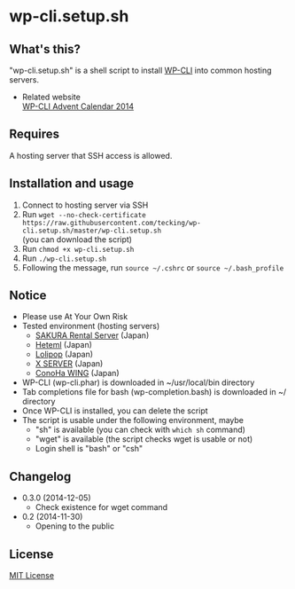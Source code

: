 # wp-cli.setup.sh

## What's this?

"wp-cli.setup.sh" is a shell script to install [WP-CLI](http://wp-cli.org/) into common hosting servers.

* Related website  
[WP-CLI Advent Calendar 2014](http://www.adventar.org/calendars/505)

## Requires

A hosting server that SSH access is allowed.

## Installation and usage

1. Connect to hosting server via SSH
2. Run ``wget --no-check-certificate https://raw.githubusercontent.com/tecking/wp-cli.setup.sh/master/wp-cli.setup.sh``  
(you can download the script)
3. Run ``chmod +x wp-cli.setup.sh``
4. Run ``./wp-cli.setup.sh``
5. Following the message, run ``source ~/.cshrc`` or ``source ~/.bash_profile``

## Notice

* Please use At Your Own Risk
* Tested environment (hosting servers)
  * [SAKURA Rental Server](https://www.sakura.ne.jp/) (Japan)
  * [Heteml](https://heteml.jp/) (Japan)
  * [Lolipop](https://lolipop.jp/) (Japan)
  * [X SERVER](https://www.xserver.ne.jp/) (Japan)
  * [ConoHa WING](https://www.conoha.jp/wing/) (Japan)
* WP-CLI (wp-cli.phar) is downloaded in ~/usr/local/bin directory
* Tab completions file for bash (wp-completion.bash) is downloaded in ~/ directory
* Once WP-CLI is installed, you can delete the script
* The script is usable under the following environment, maybe
  * "sh" is available (you can check with ``which sh`` command)
  * "wget" is available (the script checks wget is usable or not)
  * Login shell is "bash" or "csh"

## Changelog

* 0.3.0 (2014-12-05)
  * Check existence for wget command
* 0.2 (2014-11-30)
  * Opening to the public

## License

[MIT License](http://opensource.org/licenses/mit-license.php)
